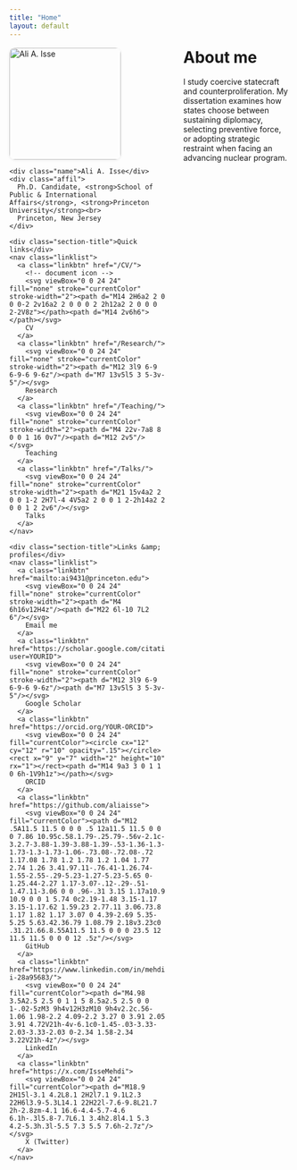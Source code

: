 ```yaml
---
title: "Home"
layout: default
---
```


<!-- ===== page styles (self-contained) ===== -->
<style>
/* remove the bottom footer strip to avoid the duplicate name */
.site-footer { display: none !important; }

/* top header colors (title + nav) */
.site-header .site-title,
.site-header .site-nav .page-link { color:#1a73e8 !important; text-decoration:none; }
.site-header .site-title:hover,
.site-header .site-nav .page-link:hover,
.site-header .site-nav .page-link:focus { color:#1558b0 !important; }

/* two-column page: left sidebar, right content */
.layout { display:grid; grid-template-columns: 280px 1fr; gap:2rem; margin-top:1rem; }
@media (max-width: 860px){ .layout{ grid-template-columns:1fr; } }

/* left sidebar */
.sidebar { }
.sidebar .photo img { width:200px; max-width:100%; border-radius:10px; box-shadow:0 1px 4px rgba(0,0,0,.08); }
.sidebar .name { font-size:1.25rem; font-weight:700; margin:.75rem 0 .25rem; color:#1a73e8; }
.sidebar .affil { color:#555; margin:0 0 .75rem; line-height:1.35; }

/* link sections under the photo */
.section-title { font-weight:600; margin:1rem 0 .5rem; }
.linklist { display:flex; flex-direction:column; gap:.4rem; }
.linkbtn {
  display:flex; align-items:center; gap:.5rem;
  padding:.45rem .6rem; border:1px solid #e5e5e5; border-radius:10px;
  text-decoration:none; background:#fff;
}
.linkbtn:hover { background:#f6f8ff; }
.linkbtn svg { width:16px; height:16px; }

/* right column */
.content h1 { margin-top:0; }
</style>

<div class="layout">

  <!-- ========== LEFT: photo, name, affiliation, links ========== -->
  <aside class="sidebar">
    <div class="photo">
      <img src="{{ '/assets/headshot.jpg' | relative_url }}" alt="Ali A. Isse">
    </div>

    <div class="name">Ali A. Isse</div>
    <div class="affil">
      Ph.D. Candidate, <strong>School of Public & International Affairs</strong>, <strong>Princeton University</strong><br>
      Princeton, New Jersey
    </div>

    <div class="section-title">Quick links</div>
    <nav class="linklist">
      <a class="linkbtn" href="/CV/">
        <!-- document icon -->
        <svg viewBox="0 0 24 24" fill="none" stroke="currentColor" stroke-width="2"><path d="M14 2H6a2 2 0 0 0-2 2v16a2 2 0 0 0 2 2h12a2 2 0 0 0 2-2V8z"></path><path d="M14 2v6h6"></path></svg>
        CV
      </a>
      <a class="linkbtn" href="/Research/">
        <svg viewBox="0 0 24 24" fill="none" stroke="currentColor" stroke-width="2"><path d="M12 3l9 6-9 6-9-6 9-6z"/><path d="M7 13v5l5 3 5-3v-5"/></svg>
        Research
      </a>
      <a class="linkbtn" href="/Teaching/">
        <svg viewBox="0 0 24 24" fill="none" stroke="currentColor" stroke-width="2"><path d="M4 22v-7a8 8 0 0 1 16 0v7"/><path d="M12 2v5"/></svg>
        Teaching
      </a>
      <a class="linkbtn" href="/Talks/">
        <svg viewBox="0 0 24 24" fill="none" stroke="currentColor" stroke-width="2"><path d="M21 15v4a2 2 0 0 1-2 2H7l-4 4V5a2 2 0 0 1 2-2h14a2 2 0 0 1 2 2v6"/></svg>
        Talks
      </a>
    </nav>

    <div class="section-title">Links &amp; profiles</div>
    <nav class="linklist">
      <a class="linkbtn" href="mailto:ai9431@princeton.edu">
        <svg viewBox="0 0 24 24" fill="none" stroke="currentColor" stroke-width="2"><path d="M4 6h16v12H4z"/><path d="M22 6l-10 7L2 6"/></svg>
        Email me
      </a>
      <a class="linkbtn" href="https://scholar.google.com/citations?user=YOURID">
        <svg viewBox="0 0 24 24" fill="none" stroke="currentColor" stroke-width="2"><path d="M12 3l9 6-9 6-9-6 9-6z"/><path d="M7 13v5l5 3 5-3v-5"/></svg>
        Google Scholar
      </a>
      <a class="linkbtn" href="https://orcid.org/YOUR-ORCID">
        <svg viewBox="0 0 24 24" fill="currentColor"><circle cx="12" cy="12" r="10" opacity=".15"></circle><rect x="9" y="7" width="2" height="10" rx="1"></rect><path d="M14 9a3 3 0 1 1 0 6h-1V9h1z"></path></svg>
        ORCID
      </a>
      <a class="linkbtn" href="https://github.com/aliaisse">
        <svg viewBox="0 0 24 24" fill="currentColor"><path d="M12 .5A11.5 11.5 0 0 0 .5 12a11.5 11.5 0 0 0 7.86 10.95c.58.1.79-.25.79-.56v-2.1c-3.2.7-3.88-1.39-3.88-1.39-.53-1.36-1.3-1.73-1.3-1.73-1.06-.73.08-.72.08-.72 1.17.08 1.78 1.2 1.78 1.2 1.04 1.77 2.74 1.26 3.41.97.11-.76.41-1.26.74-1.55-2.55-.29-5.23-1.27-5.23-5.65 0-1.25.44-2.27 1.17-3.07-.12-.29-.51-1.47.11-3.06 0 0 .96-.31 3.15 1.17a10.9 10.9 0 0 1 5.74 0c2.19-1.48 3.15-1.17 3.15-1.17.62 1.59.23 2.77.11 3.06.73.8 1.17 1.82 1.17 3.07 0 4.39-2.69 5.35-5.25 5.63.42.36.79 1.08.79 2.18v3.23c0 .31.21.66.8.55A11.5 11.5 0 0 0 23.5 12 11.5 11.5 0 0 0 12 .5z"/></svg>
        GitHub
      </a>
      <a class="linkbtn" href="https://www.linkedin.com/in/mehdi-i-28a95683/">
        <svg viewBox="0 0 24 24" fill="currentColor"><path d="M4.98 3.5A2.5 2.5 0 1 1 5 8.5a2.5 2.5 0 0 1-.02-5zM3 9h4v12H3zM10 9h4v2.2c.56-1.06 1.98-2.2 4.09-2.2 3.27 0 3.91 2.05 3.91 4.72V21h-4v-6.1c0-1.45-.03-3.33-2.03-3.33-2.03 0-2.34 1.58-2.34 3.22V21h-4z"/></svg>
        LinkedIn
      </a>
      <a class="linkbtn" href="https://x.com/IsseMehdi">
        <svg viewBox="0 0 24 24" fill="currentColor"><path d="M18.9 2H15l-3.1 4.2L8.1 2H2l7.1 9.1L2.3 22H6l3.9-5.3L14.1 22H22l-7.6-9.8L21.7 2h-2.8zm-4.1 16.6-4.4-5.7-4.6 6.1h-.3l5.8-7.7L6.1 3.4h2.8l4.1 5.3 4.2-5.3h.3l-5.5 7.3 5.5 7.6h-2.7z"/></svg>
        X (Twitter)
      </a>
    </nav>
  </aside>

  <!-- ========== RIGHT: page content ========== -->
  <main class="content">
    <h1>About me</h1>
    <p>
      I study coercive statecraft and counterproliferation. My dissertation examines how states choose
      between sustaining diplomacy, selecting preventive force, or adopting strategic restraint when facing
      an advancing nuclear program.
    </p>
   
  </main>

</div>
